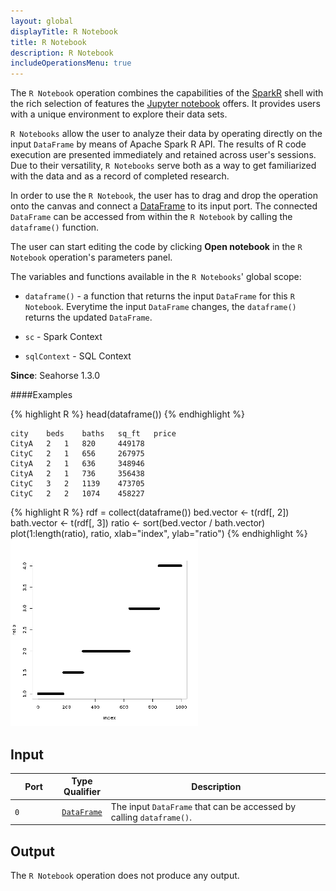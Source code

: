 ```yaml
---
layout: global
displayTitle: R Notebook
title: R Notebook
description: R Notebook
includeOperationsMenu: true
---
```


The `R Notebook` operation combines the capabilities of the
<a target="_blank" href="{{ site.SPARK_DOCS }}/api/R/">SparkR</a> shell with
the rich selection of features the <a target="_blank" href="https://jupyter.org/">Jupyter
notebook</a> offers. It provides users with a unique environment to explore their data sets.

`R Notebooks` allow the user to analyze their data by operating directly on the input `DataFrame`
by means of Apache Spark R API. The results of R code execution are presented immediately
and retained across user's sessions. Due to their versatility, `R Notebooks` serve both as a way to
get familiarized with the data and as a record of completed research.

In order to use the `R Notebook`, the user has to drag and drop the operation onto the canvas and
connect a [DataFrame](../classes/dataframe.html) to its input port. The connected `DataFrame` can
be accessed from within the `R Notebook` by calling the `dataframe()` function.

The user can start editing the code by clicking **Open notebook** in the `R Notebook` operation's
parameters panel.

The variables and functions available in the `R Notebooks`' global scope:

* `dataframe()` - a function that returns the input `DataFrame` for this `R Notebook`.
Everytime the input `DataFrame` changes, the `dataframe()` returns the updated `DataFrame`.

* `sc` - Spark Context

* `sqlContext` - SQL Context

**Since**: Seahorse 1.3.0

####Examples

{% highlight R %}
head(dataframe())
{% endhighlight %}

    city	beds	baths	sq_ft	price
    CityA 	2 	1 	820 	449178
    CityC 	2 	1 	656 	267975
    CityA 	2 	1 	636 	348946
    CityA 	2 	1 	736 	356438
    CityC 	3 	2 	1139 	473705
    CityC 	2 	2 	1074 	458227

{% highlight R %}
rdf = collect(dataframe())
bed.vector <- t(rdf[, 2])
bath.vector <- t(rdf[, 3])
ratio <- sort(bed.vector / bath.vector)
plot(1:length(ratio), ratio, xlab="index", ylab="ratio")
{% endhighlight %}
<img class="img-responsive" src="../img/r_plot.png" />

## Input

<table>
<thead>
<tr>
<th style="width:15%">Port</th>
<th style="width:15%">Type Qualifier</th>
<th style="width:70%">Description</th>
</tr>
</thead>
<tbody>
<tr>
<td><code>0</code></td>
<td><code><a href="../classes/dataframe.html">DataFrame</a></code></td>
<td>The input <code>DataFrame</code> that can be accessed by calling <code>dataframe()</code>.</td>
</tr>
</tbody>
</table>

## Output

The `R Notebook` operation does not produce any output.
